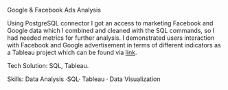 Google & Facebook Ads Analysis

Using PostgreSQL connector I got an access to marketing Facebook and Google data which I combined and cleaned with the SQL commands, so I had needed metrics for further analysis. I demonstrated users interaction with Facebook and Google advertisement in terms of different indicators as a Tableau project which can be found via [link](https://public.tableau.com/app/profile/tetiana.bovanenko/viz/GoogleFacebookAdsAnalysis/Dashboard).


Tech Solution: SQL, Tableau.

Skills: Data Analysis ·SQL· Tableau · Data Visualization
